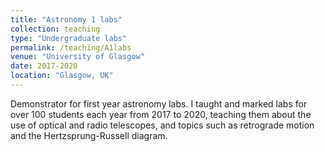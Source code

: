 ```yaml
---
title: "Astronomy 1 labs"
collection: teaching
type: "Undergraduate labs"
permalink: /teaching/A1labs
venue: "University of Glasgow"
date: 2017-2020
location: "Glasgow, UK"
---
```


Demonstrator for first year astronomy labs. I taught and marked labs for over 100 students each year from 2017 to 2020, teaching them about the use of optical and radio telescopes, and topics such as retrograde motion and the Hertzsprung-Russell diagram.
